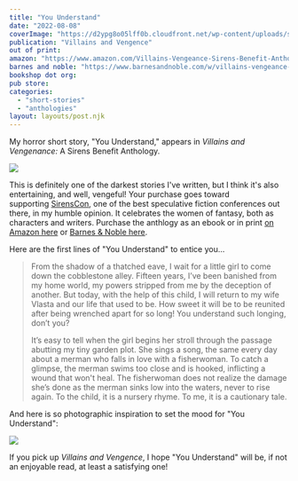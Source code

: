 ```yaml
---
title: "You Understand"
date: "2022-08-08"
coverImage: "https://d2ypg8o05lff0b.cloudfront.net/wp-content/uploads/sites/3/pages/d6ac498d-95c3-d058-44a6-5325fa4532a7.jpg"
publication: "Villains and Vengence"
out of print: 
amazon: "https://www.amazon.com/Villains-Vengeance-Sirens-Benefit-Anthology-ebook/dp/B09FDYS3SD"
barnes and noble: "https://www.barnesandnoble.com/w/villains-vengeance-natalie-j-case-editor/1140126793"
bookshop dot org:
pub store:
categories:
  - "short-stories"
  - "anthologies"
layout: layouts/post.njk
---
```


My horror short story, "You Understand," appears in _Villains and Vengenance:_ A Sirens Benefit Anthology.

![](https://d2ypg8o05lff0b.cloudfront.net/wp-content/uploads/sites/3/pages/d6ac498d-95c3-d058-44a6-5325fa4532a7.jpg)

This is definitely one of the darkest stories I've written, but I think it's also entertaining, and well, vengeful! Your purchase goes toward supporting [SirensCon](https://www.sirensconference.org/), one of the best speculative fiction conferences out there, in my humble opinion. It celebrates the women of fantasy, both as characters and writers. Purchase the anthlogy as an ebook or in print [on Amazon here](https://www.amazon.com/Villains-Vengeance-Sirens-Benefit-Anthology-ebook/dp/B09FDYS3SD) or [Barnes & Noble here](https://www.barnesandnoble.com/w/villains-vengeance-natalie-j-case-editor/1140126793).

Here are the first lines of "You Understand" to entice you...

> From the shadow of a thatched eave, I wait for a little girl to come down the cobblestone alley. Fifteen years, I’ve been banished from my home world, my powers stripped from me by the deception of another. But today, with the help of this child, I will return to my wife Vlasta and our life that used to be. How sweet it will be to be reunited after being wrenched apart for so long! You understand such longing, don’t you?
>
> It’s easy to tell when the girl begins her stroll through the passage abutting my tiny garden plot. She sings a song, the same every day about a merman who falls in love with a fisherwoman. To catch a glimpse, the merman swims too close and is hooked, inflicting a wound that won't heal. The fisherwoman does not realize the damage she’s done as the merman sinks low into the waters, never to rise again. To the child, it is a nursery rhyme. To me, it is a cautionary tale.

And here is so photographic inspiration to set the mood for "You Understand":

![](https://d2ypg8o05lff0b.cloudfront.net/wp-content/uploads/sites/3/pages/beetle-wand.jpg)

If you pick up _Villains and Vengence_, I hope "You Understand" will be, if not an enjoyable read, at least a satisfying one!
